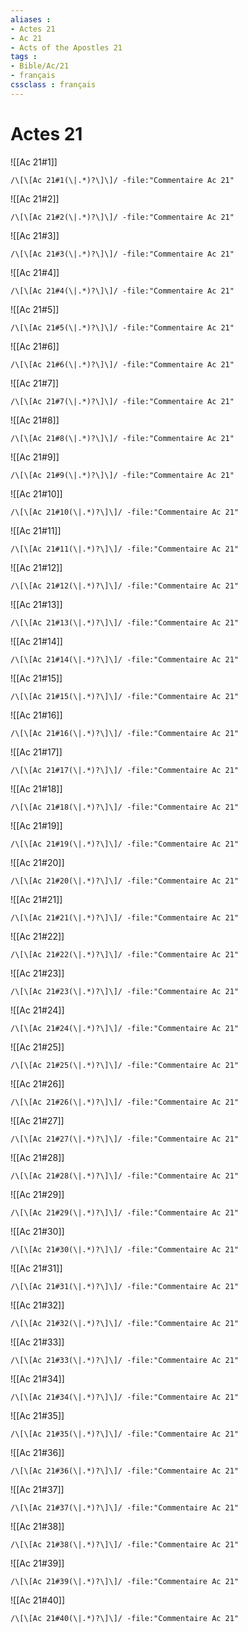 ```yaml
---
aliases : 
- Actes 21
- Ac 21
- Acts of the Apostles 21
tags : 
- Bible/Ac/21
- français
cssclass : français
---
```


# Actes 21

![[Ac 21#1]]

```query
/\[\[Ac 21#1(\|.*)?\]\]/ -file:"Commentaire Ac 21"
```

![[Ac 21#2]]

```query
/\[\[Ac 21#2(\|.*)?\]\]/ -file:"Commentaire Ac 21"
```

![[Ac 21#3]]

```query
/\[\[Ac 21#3(\|.*)?\]\]/ -file:"Commentaire Ac 21"
```

![[Ac 21#4]]

```query
/\[\[Ac 21#4(\|.*)?\]\]/ -file:"Commentaire Ac 21"
```

![[Ac 21#5]]

```query
/\[\[Ac 21#5(\|.*)?\]\]/ -file:"Commentaire Ac 21"
```

![[Ac 21#6]]

```query
/\[\[Ac 21#6(\|.*)?\]\]/ -file:"Commentaire Ac 21"
```

![[Ac 21#7]]

```query
/\[\[Ac 21#7(\|.*)?\]\]/ -file:"Commentaire Ac 21"
```

![[Ac 21#8]]

```query
/\[\[Ac 21#8(\|.*)?\]\]/ -file:"Commentaire Ac 21"
```

![[Ac 21#9]]

```query
/\[\[Ac 21#9(\|.*)?\]\]/ -file:"Commentaire Ac 21"
```

![[Ac 21#10]]

```query
/\[\[Ac 21#10(\|.*)?\]\]/ -file:"Commentaire Ac 21"
```

![[Ac 21#11]]

```query
/\[\[Ac 21#11(\|.*)?\]\]/ -file:"Commentaire Ac 21"
```

![[Ac 21#12]]

```query
/\[\[Ac 21#12(\|.*)?\]\]/ -file:"Commentaire Ac 21"
```

![[Ac 21#13]]

```query
/\[\[Ac 21#13(\|.*)?\]\]/ -file:"Commentaire Ac 21"
```

![[Ac 21#14]]

```query
/\[\[Ac 21#14(\|.*)?\]\]/ -file:"Commentaire Ac 21"
```

![[Ac 21#15]]

```query
/\[\[Ac 21#15(\|.*)?\]\]/ -file:"Commentaire Ac 21"
```

![[Ac 21#16]]

```query
/\[\[Ac 21#16(\|.*)?\]\]/ -file:"Commentaire Ac 21"
```

![[Ac 21#17]]

```query
/\[\[Ac 21#17(\|.*)?\]\]/ -file:"Commentaire Ac 21"
```

![[Ac 21#18]]

```query
/\[\[Ac 21#18(\|.*)?\]\]/ -file:"Commentaire Ac 21"
```

![[Ac 21#19]]

```query
/\[\[Ac 21#19(\|.*)?\]\]/ -file:"Commentaire Ac 21"
```

![[Ac 21#20]]

```query
/\[\[Ac 21#20(\|.*)?\]\]/ -file:"Commentaire Ac 21"
```

![[Ac 21#21]]

```query
/\[\[Ac 21#21(\|.*)?\]\]/ -file:"Commentaire Ac 21"
```

![[Ac 21#22]]

```query
/\[\[Ac 21#22(\|.*)?\]\]/ -file:"Commentaire Ac 21"
```

![[Ac 21#23]]

```query
/\[\[Ac 21#23(\|.*)?\]\]/ -file:"Commentaire Ac 21"
```

![[Ac 21#24]]

```query
/\[\[Ac 21#24(\|.*)?\]\]/ -file:"Commentaire Ac 21"
```

![[Ac 21#25]]

```query
/\[\[Ac 21#25(\|.*)?\]\]/ -file:"Commentaire Ac 21"
```

![[Ac 21#26]]

```query
/\[\[Ac 21#26(\|.*)?\]\]/ -file:"Commentaire Ac 21"
```

![[Ac 21#27]]

```query
/\[\[Ac 21#27(\|.*)?\]\]/ -file:"Commentaire Ac 21"
```

![[Ac 21#28]]

```query
/\[\[Ac 21#28(\|.*)?\]\]/ -file:"Commentaire Ac 21"
```

![[Ac 21#29]]

```query
/\[\[Ac 21#29(\|.*)?\]\]/ -file:"Commentaire Ac 21"
```

![[Ac 21#30]]

```query
/\[\[Ac 21#30(\|.*)?\]\]/ -file:"Commentaire Ac 21"
```

![[Ac 21#31]]

```query
/\[\[Ac 21#31(\|.*)?\]\]/ -file:"Commentaire Ac 21"
```

![[Ac 21#32]]

```query
/\[\[Ac 21#32(\|.*)?\]\]/ -file:"Commentaire Ac 21"
```

![[Ac 21#33]]

```query
/\[\[Ac 21#33(\|.*)?\]\]/ -file:"Commentaire Ac 21"
```

![[Ac 21#34]]

```query
/\[\[Ac 21#34(\|.*)?\]\]/ -file:"Commentaire Ac 21"
```

![[Ac 21#35]]

```query
/\[\[Ac 21#35(\|.*)?\]\]/ -file:"Commentaire Ac 21"
```

![[Ac 21#36]]

```query
/\[\[Ac 21#36(\|.*)?\]\]/ -file:"Commentaire Ac 21"
```

![[Ac 21#37]]

```query
/\[\[Ac 21#37(\|.*)?\]\]/ -file:"Commentaire Ac 21"
```

![[Ac 21#38]]

```query
/\[\[Ac 21#38(\|.*)?\]\]/ -file:"Commentaire Ac 21"
```

![[Ac 21#39]]

```query
/\[\[Ac 21#39(\|.*)?\]\]/ -file:"Commentaire Ac 21"
```

![[Ac 21#40]]

```query
/\[\[Ac 21#40(\|.*)?\]\]/ -file:"Commentaire Ac 21"
```

